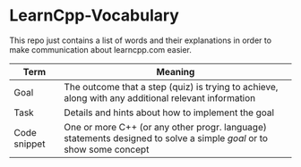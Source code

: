 # LearnCpp-Vocabulary
This repo just contains a list of words and their explanations in order to make communication about learncpp.com easier.

| Term | Meaning
| --- | ---
| Goal | The outcome that a step (quiz) is trying to achieve, along with any additional relevant information
| Task | Details and hints about how to implement the goal
| Code snippet | One or more C++ (or any other progr. language) statements designed to solve a simple *goal* or to show some concept
